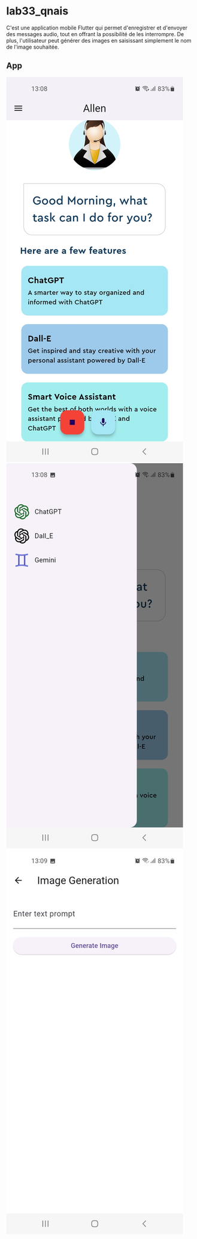 # lab33_qnais

C'est une application mobile Flutter qui permet d'enregistrer et d'envoyer des messages audio, tout en offrant la possibilité de les interrompre. De plus, l'utilisateur peut générer des images en saisissant simplement le nom de l'image souhaitée.

## App

 <img src="assets/images/1.jpg"/>
 <img src="assets/images/2.jpg"/>
 <img src="assets/images/3.jpg"/>
